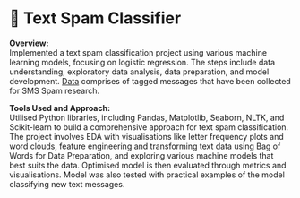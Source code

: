 # 💬 Text Spam Classifier


**Overview:** <br>
Implemented a text spam classification project using various machine learning models, focusing on logistic regression. The steps include data understanding, exploratory data analysis, data preparation, and model development. [Data](https://www.kaggle.com/datasets/uciml/sms-spam-collection-dataset) comprises of tagged messages that have been collected for SMS Spam research.

**Tools Used and Approach:** <br>
Utilised Python libraries, including Pandas, Matplotlib, Seaborn, NLTK, and Scikit-learn to build a comprehensive approach for text spam classification. The project involves EDA with visualisations like letter frequency plots and word clouds, feature engineering and transforming text data using Bag of Words for Data Preparation, and exploring various machine models that best suits the data. Optimised model is then evaluated through metrics and visualisations. Model was also tested with practical examples of the model classifying new text messages.
